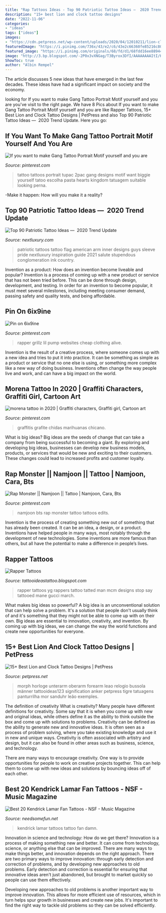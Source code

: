 ```yaml
---
title: "Rap Tattoos Ideas - Top 90 Patriotic Tattoo Ideas — ️ 2020 Trend Update"
description: "15+ best lion and clock tattoo designs"
date: "2022-11-06"
categories:
- "ideas"
tags: ["ideas"]
images:
- "https://cdn.petpress.net/wp-content/uploads/2020/04/12010211/lion-clock-tattoo-leg.jpg"
featuredImage: "https://i.pinimg.com/736x/43/e2/c6/43e2c66360fe85216c801703c1ae4558.jpg"
featured_image: "https://i.pinimg.com/originals/68/fd/d1/68fdd16ee889449432e71ce74c4d06dc.jpg"
image: "http://3.bp.blogspot.com/-2P0x3vXNGag/T3Byrox3DfI/AAAAAAAAItI/HTkLnRu4T2c/w1200-h630-p-k-no-nu/Rapper+Tattoos.jpg"
ShowToc: true
author: "Albin Rempel"
---
```



The article discusses 5 new ideas that have emerged in the last few decades. These ideas have had a significant impact on society and the economy.

	

		
looking for If you want to make Gang Tattoo Portrait Motif yourself and you are you've visit to the right page. We have 8 Pics about If you want to make Gang Tattoo Portrait Motif yourself and you are like Rapper Tattoos, 15+ Best Lion and Clock Tattoo Designs | PetPress and also Top 90 Patriotic Tattoo Ideas — ️ 2020 Trend Update. Here you go:
		
    
## If You Want To Make Gang Tattoo Portrait Motif Yourself And You Are

<img loading=lazy src="https://i.pinimg.com/originals/68/fd/d1/68fdd16ee889449432e71ce74c4d06dc.jpg" onerror="this.onerror=null;this.src='https://tse4.mm.bing.net/th?id=OIP.Us865fVZ3B-bieI4cZ6GFAAAAA&amp;pid=15.1';" alt="If you want to make Gang Tattoo Portrait Motif yourself and you are">

_Source: pinterest.com_

>tattoo tattoos portrait tupac 2pac gang designs motif want biggie yourself tatoo escolha pasta hearts kingdom tatuagem suitable looking perna. 

	

-Make it happen: How will you make it a reality?

    
## Top 90 Patriotic Tattoo Ideas — ️ 2020 Trend Update

<img loading=lazy src="http://nextluxury.com/wp-content/uploads/incredible-patriotic-watercolor-us-flag-inner-arm-guys-tattoo.jpg" onerror="this.onerror=null;this.src='https://tse4.mm.bing.net/th?id=OIP.Knhvqe5mxOXFbfPBV1RHNQHaHa&amp;pid=15.1';" alt="Top 90 Patriotic Tattoo Ideas — ️ 2020 Trend Update">

_Source: nextluxury.com_

>patriotic tattoos tattoo flag american arm inner designs guys sleeve pride nextluxury inspiration guide 2021 salute stupendous conglomeration ink country. 

	

Invention as a product: How does an invention become liveable and popular?
Invention is a process of coming up with a new product or service that has not been tried before. This can be done through design, development, and testing. In order for an invention to become popular, it must meet several milestones, including meeting consumer demand, passing safety and quality tests, and being affordable.

    
## Pin On 6ix9ine

<img loading=lazy src="https://i.pinimg.com/originals/cd/92/35/cd92357fe91c5df3dc99fe30884ee987.jpg" onerror="this.onerror=null;this.src='https://tse4.mm.bing.net/th?id=OIP.cBNZpsQMDdxmOtZVsFxojAHaL1&amp;pid=15.1';" alt="Pin on 6ix9ine">

_Source: pinterest.com_

>rapper grillz lil pump websites cheap clothing alive. 

	

Invention is the result of a creative process, where someone comes up with a new idea and tries to put it into practice. It can be something as simple as a product or service that no one else is using, or something more complex like a new way of doing business. Inventions often change the way people live and work, and can have a big impact on the world.

    
## Morena Tattoo In 2020 | Graffiti Characters, Graffiti Girl, Cartoon Art

<img loading=lazy src="https://i.pinimg.com/736x/43/e2/c6/43e2c66360fe85216c801703c1ae4558.jpg" onerror="this.onerror=null;this.src='https://tse3.mm.bing.net/th?id=OIP.WlD5Xw2nYy6lABwn-p_huwHaHa&amp;pid=15.1';" alt="morena tattoo in 2020 | Graffiti characters, Graffiti girl, Cartoon art">

_Source: pinterest.com_

>graffitis grafite chidas marihuanas chicano. 

	

What is big ideas?
Big ideas are the seeds of change that can take a company from being successful to becoming a giant. By exploring and developing big ideas, businesses can develop new business models, products, or services that would be new and exciting to their customers. These changes could lead to increased profits and customer loyalty.

    
## Rap Monster || Namjoon || Tattoo | Namjoon, Cara, Bts

<img loading=lazy src="https://i.pinimg.com/originals/f2/d2/5d/f2d25dfe7bb3f4878f3d2093ef733db4.jpg" onerror="this.onerror=null;this.src='https://tse2.mm.bing.net/th?id=OIP.VfX2QQhwv4fkW6keuziTggHaLH&amp;pid=15.1';" alt="Rap Monster || Namjoon || Tattoo | Namjoon, Cara, Bts">

_Source: pinterest.com_

>namjoon bts rap monster tattoo tattoos edits. 

	

Invention is the process of creating something new out of something that has already been created. It can be an idea, a design, or a product. Inventions have helped people in many ways, most notably through the development of new technologies. Some inventions are more famous than others, but all have the potential to make a difference in people’s lives.

    
## Rapper Tattoos

<img loading=lazy src="http://3.bp.blogspot.com/-2P0x3vXNGag/T3Byrox3DfI/AAAAAAAAItI/HTkLnRu4T2c/w1200-h630-p-k-no-nu/Rapper+Tattoos.jpg" onerror="this.onerror=null;this.src='https://tse4.mm.bing.net/th?id=OIP.PHIwuIJ6wNWyuE2PwDEFkgAAAA&amp;pid=15.1';" alt="Rapper Tattoos">

_Source: tattooideastattoo.blogspot.com_

>rapper tattoos yg rappers tattoo tatted man mcm designs stop say tattooed mane gucci march. 

	

What makes big ideas so powerful?
A big idea is an unconventional solution that can help solve a problem. It's a solution that people don't usually think of and it's something that they might not be able to come up with on their own. Big ideas are essential to innovation, creativity, and invention. By coming up with big ideas, we can change the way the world functions and create new opportunities for everyone.

    
## 15+ Best Lion And Clock Tattoo Designs | PetPress

<img loading=lazy src="https://cdn.petpress.net/wp-content/uploads/2020/04/12010211/lion-clock-tattoo-leg.jpg" onerror="this.onerror=null;this.src='https://tse1.mm.bing.net/th?id=OIP.UenPPfzV1JXm0l7v1hk_twHaJQ&amp;pid=15.1';" alt="15+ Best Lion and Clock Tattoo Designs | PetPress">

_Source: petpress.net_

>morph horloge unterarm oberarm forearm leao relogio bussola männer tattooideas123 signification anker petpress tigre tatuagens panturrilha mor sanduhr leão exemples. 

	

The definition of creativity
What is creativity? Many people have different definitions for creativity. Some say that it is when you come up with new and original ideas, while others define it as the ability to think outside the box and come up with solutions to problems.
Creativity can be defined as the ability to generate new and innovative ideas. It is often seen as a process of problem solving, where you take existing knowledge and use it in new and unique ways. Creativity is often associated with artistry and design, but it can also be found in other areas such as business, science, and technology.

There are many ways to encourage creativity. One way is to provide opportunities for people to work on creative projects together. This can help them to come up with new ideas and solutions by bouncing ideas off of each other.

    
## Best 20 Kendrick Lamar Fan Tattoos - NSF - Music Magazine

<img loading=lazy src="https://www.needsomefun.net/wp-content/uploads/2020/08/kendrick-lamar-tattoo-11.jpg" onerror="this.onerror=null;this.src='https://tse2.mm.bing.net/th?id=OIP.s4aKcavL3MvvwXbCjrlyHwAAAA&amp;pid=15.1';" alt="Best 20 Kendrick Lamar Fan Tattoos - NSF - Music Magazine">

_Source: needsomefun.net_

>kendrick lamar tattoos tattoo fan damn. 

	

Innovation in science and technology: How do we get there?
Innovation is a process of making something new and better. It can come from technology, science, or anything else that can be improved. There are many ways to make things better, and innovation depends on the right approach.
There are two primary ways to improve innovation: through early detection and correction of problems, and by developing new approaches to old problems. Early detection and correction is essential for ensuring that innovative ideas aren't just abandoned, but brought to market quickly so people can use them effectively.

Developing new approaches to old problems is another important way to improve innovation. This allows for more efficient use of resources, which in turn helps spur growth in businesses and create new jobs. It's important to find the right way to tackle old problems so they can be solved efficiently.

